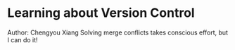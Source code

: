 # Learning about Version Control
Author: Chengyou Xiang
Solving merge conflicts takes conscious effort, but I can do it!
